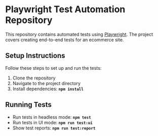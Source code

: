# Playwright Test Automation Repository

This repository contains automated tests using [Playwright](https://playwright.dev/). The project covers creating end-to-end tests for an ecommerce site. 
## Setup Instructions

Follow these steps to set up and run the tests:

1. Clone the repository
2. Navigate to the project directory
3. Install dependencies: **`npm install`**
 
## Running Tests

- Run tests in headless mode: **`npm test`**
- Run tests in UI mode: **`npm run test:ui`**
- Show test reports: **`npm run test:report`**
